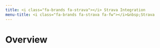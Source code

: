 ```yaml
---
title: <i class="fa-brands fa-strava"></i> Strava Integration
menu-title: <i class="fa-brands fa-strava fa-fw"></i>&nbsp;Strava
---
```

# Overview
# 
